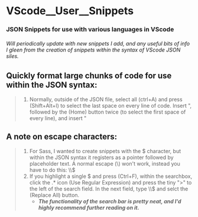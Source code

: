 # VScode__User__Snippets
### JSON Snippets for use with various languages in VScode

###### *Will periodically update with new snippets I add, and any useful bits of info I gleen from the creation of snippets within the syntax of VScode JSON siles.*


## Quickly format large chunks of code for use within the JSON syntax:
>1. Normally, outside of the JSON file, select all (ctrl+A) and press (Shift+Alt+I)
>to select the last space on every line of code. Insert ", followed by the (Home)
>button twice (to select the first space of every line), and insert "

## A note on escape characters:
>1. For Sass, I wanted to create snippets with the $ character, but within the
>JSON syntax it registers as a pointer followed by placeholder text. A normal
>escape (\\) won't work, instead you have to do this: \\\\$
>2. If you highlight a single $ and press (Ctrl+F), within the searchbox, click
>the .* icon (Use Regular Expression) and press the tiny ">" to the left of the
>search field. In the next field, type \\\\$ and selct the (Replace All) button.
>     * ***The functionality of the search bar is pretty neat, and I'd highly recommend further reading on it.***
